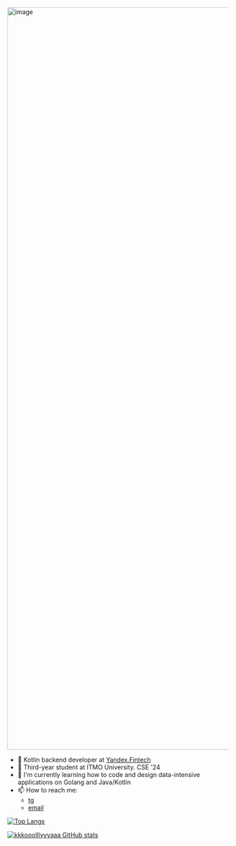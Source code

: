 <img width="1688" alt="image" src="https://github.com/kkkooolllyyyaaa/kkkooolllyyyaaa/assets/72232007/5728add9-46e0-45f6-a473-e346089d24e6">

- 🌱 Kotlin backend developer at [Yandex.Fintech](https://bank.yandex.ru/)
- 🔭 Third-year student at ITMO University. CSE '24
- 🤔 I'm currently learning how to code and design data-intensive applications on Golang and Java/Kotlin
- 📫 How to reach me:
  - [tg](https://t.me/flyfalldie)
  - [email](mailto:kolya_cypandin@mail.ru)

<!--
**kkkooolllyyyaaa/kkkooolllyyyaaa** is a ✨ _special_ ✨ repository because its `README.md` (this file) appears on your GitHub profile.
Here are some ideas to get you started:
- 🔭 I’m currently working on ...
- 🌱 I’m currently learning ...
- 👯 I’m looking to collaborate on ...
- 🤔 I’m looking for help with ...
- 💬 Ask me about ...
- 📫 How to reach me: ...
- 😄 Pronouns: ...
- ⚡ Fun fact: ...
-->

[![Top Langs](https://github-readme-stats.vercel.app/api/top-langs/?username=kkkooolllyyyaaa&layout=compact)](https://github.com/anuraghazra/github-readme-stats)

[![kkkooolllyyyaaa GitHub stats](https://github-readme-stats.vercel.app/api?username=kkkooolllyyyaaa)](https://github.com/anuraghazra/github-readme-stats)
